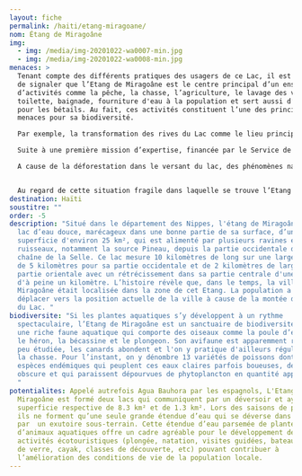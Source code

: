 ```yaml
---
layout: fiche
permalink: /haiti/etang-miragoane/
nom: Étang de Miragoâne
img:
  - img: /media/img-20201022-wa0007-min.jpg
  - img: /media/img-20201022-wa0008-min.jpg
menaces: >
  Tenant compte des différents pratiques des usagers de ce Lac, il est important
  de signaler que l’Etang de Miragoâne est le centre principal d’un ensemble
  d’activités comme la pêche, la chasse, l’agriculture, le lavage des vêtements,
  toilette, baignade, fourniture d'eau à la population et sert aussi d’abreuvoir
  pour les bétails. Au fait, ces activités constituent l’une des principales
  menaces pour sa biodiversité.

  Par exemple, la transformation des rives du Lac comme le lieu principal pour faire la lessive est un problème majeur qui perturbe son équilibre écologique notamment par la pollution de ses eaux.

  Suite à une première mission d’expertise, financée par le Service de coopération et d’action culturelle de l’Ambassade de France en Haïti en 2009, le plongeur professionnel martiniquais Alain Rauwel a pu photographier un ensemble de débris comme des blocs de pierre, des ballots de vêtements, sacs lestés, tissus, mousse de vieux matelas, plantes en décomposition… qui se retrouvent tous au fond du lac et qui font obstacle aux différents points d’infiltration de l’Étang.

  A cause de la déforestation dans le versant du lac, des phénomènes naturels provoquent souvent la montée des eaux de cet Etang. Ce phénomène s’est intensifié en septembre 2008 suite à de fortes pluies provoquées par le passage de quatre cyclones meurtriers Fay, Gustav, Hanna et Ike qui ont dévasté le pays et provoquent une montée des eaux de l’étang de Miragôane. Celle-ci a coupé les régions du Sud, des Nippes et de la Grand-Anse avec le reste du pays


  Au regard de cette situation fragile dans laquelle se trouve l’Etang de Miragôane, il est urgent de mener une vaste campagne de sensibilisation de la population non seulement à la protection de la biodiversité du Lac mais aussi à une (ré) harmonisation de leur rapport avec ce patrimoine naturel combien utile et nécessaire à la création d’un cadre de vie durable pour les populations locales. À cette campagne s’ajoute aussi des activités génératrices de revenus mais respectueux de l’environnement leur permettant de mieux s’adapter au changement climatique.
destination: Haïti
soustitre: ""
order: -5
description: "Situé dans le département des Nippes, l'étang de Miragoâne est un
  lac d’eau douce, marécageux dans une bonne partie de sa surface, d’une
  superficie d'environ 25 km², qui est alimenté par plusieurs ravines et
  ruisseaux, notamment la source Pineau, depuis la partie occidentale de la
  chaîne de la Selle. Ce lac mesure 10 kilomètres de long sur une largeur allant
  de 5 kilomètres pour sa partie occidentale et de 2 kilomètres de large pour sa
  partie orientale avec un rétrécissement dans sa partie centrale d'une largeur
  d'à peine un kilomètre. L’histoire révèle que, dans le temps, la ville de
  Miragoâne était localisée dans la zone de cet Etang. La population a dû se
  déplacer vers la position actuelle de la ville à cause de la montée des eaux
  du Lac. "
biodiversite: "Si les plantes aquatiques s’y développent à un rythme
  spectaculaire, l’Etang de Miragoâne est un sanctuaire de biodiversité détenant
  une riche faune aquatique qui comporte des oiseaux comme la poule d’eau dorée,
  le héron, la bécassine et le plongeon. Son avifaune est apparemment riche mais
  peu étudiée, les canards abondent et l'on y pratique d'ailleurs régulièrement
  la chasse. Pour l’instant, on y dénombre 13 variétés de poissons dont 8
  espèces endémiques qui peuplent ces eaux claires parfois boueuses, de couleur
  obscure et qui paraissent dépourvues de phytoplancton en quantité appréciable.
  "
potentialites: Appelé autrefois Agua Bauhora par les espagnols, L'Etang de
  Miragoâne est formé deux lacs qui communiquent par un déversoir et ayant pour
  superficie respective de 8.3 km² et de 1.3 km². Lors des saisons de pluies,
  ils ne forment qu’une seule grande étendue d’eau qui se déverse dans la mer
  par  un exutoire sous-terrain. Cette étendue d’eau parsemée de plantes et
  d’animaux aquatiques offre un cadre agréable pour le développement des
  activités écotouristiques (plongée, natation, visites guidées, bateaux à fond
  de verre, cayak, classes de découverte, etc) pouvant contribuer à
  l’amélioration des conditions de vie de la population locale.
---
```


